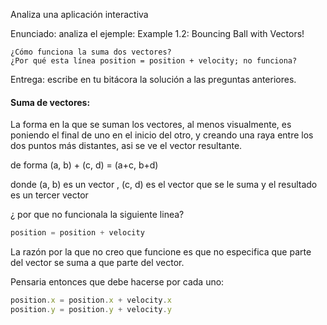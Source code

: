 Analiza una aplicación interactiva

Enunciado: analiza el ejemple: Example 1.2: Bouncing Ball with Vectors!

    ¿Cómo funciona la suma dos vectores?
    ¿Por qué esta línea position = position + velocity; no funciona?

Entrega: escribe en tu bitácora la solución a las preguntas anteriores.

#### Suma de vectores:

La forma en la que se suman los vectores, al menos visualmente, es poniendo el final de uno en el inicio del otro, y creando una raya entre los dos puntos más distantes, asi se ve el vector resultante.

de forma (a, b) + (c, d) = (a+c, b+d)

donde (a, b) es un vector , (c, d) es el vector que se le suma y el resultado es un tercer vector

¿ por que no funcionala la siguiente linea?

``` js
position = position + velocity
```

La razón por la que no creo que funcione es que no especifica que parte del vector se suma a que parte del vector.

Pensaria entonces que debe hacerse por cada uno:

``` js
position.x = position.x + velocity.x
position.y = position.y + velocity.y
```
